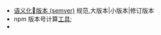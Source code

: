 * [语义化版本 (semver)](https://semver.org/lang/zh-CN/) 规范,大版本|小版本|修订版本
* npm 版本号计算[工具](https://semver.npmjs.com );
*  